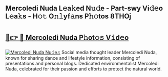 ## Mercoledi Nuda L𝚎a𝚔ed N𝚞𝚍e - Part-swy Vi𝚍𝚎o L𝚎a𝚔s - H𝚘𝚝 O𝚗𝚕yf𝚊ns P𝚑𝚘tos 8THOj

# <h2><a href="http://kf0drx.oniu.top/?m=Mercoledi+Nuda">🔗👉 🔴 Mercoledi Nuda P𝚑ot𝚘𝚜 V𝚒d𝚎o</a></h2>

[![Mercoledi Nuda Nu𝚍e𝚜](https://i.imgur.com/0qMVB7G.gif)](http://kf0drx.oniu.top/?m=Mercoledi+Nuda)
Social media thought leader Mercoledi Nuda, known for sharing dance and lifestyle information, consisting of presentations and personal blogs. Dedicated environmentalist Mercoledi Nuda, celebrated for their passion and efforts to protect the natural world.  
